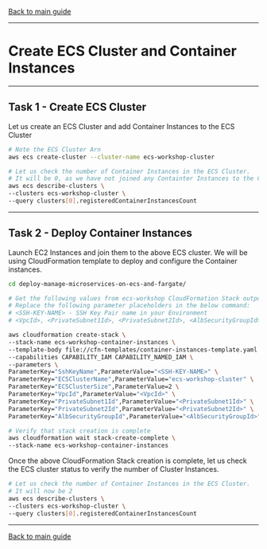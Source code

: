[Back to main guide](../README.md)

___

# Create ECS Cluster and Container Instances

___

## Task 1 - Create ECS Cluster

Let us create an ECS Cluster and add Container Instances to the ECS Cluster

```bash
# Note the ECS Cluster Arn
aws ecs create-cluster --cluster-name ecs-workshop-cluster

# Let us check the number of Container Instances in the ECS Cluster.
# It will be 0, as we have not joined any Containter Instances to the Cluster we just created.
aws ecs describe-clusters \
--clusters ecs-workshop-cluster \
--query clusters[0].registeredContainerInstancesCount
```

___

## Task 2 - Deploy Container Instances

Launch EC2 Instances and join them to the above ECS cluster. We will be using CloudFormation template to deploy and configure the Container instances.

```bash
cd deploy-manage-microservices-on-ecs-and-fargate/

# Get the following values from ecs-workshop CloudFormation Stack output
# Replace the following parameter placeholders in the below command:
# <SSH-KEY-NAME> - SSH Key Pair name in your Environment
# <VpcId>, <PrivateSubnet1Id>, <PrivateSubnet2Id>, <AlbSecurityGroupId>

aws cloudformation create-stack \
--stack-name ecs-workshop-container-instances \
--template-body file://cfn-templates/container-instances-template.yaml \
--capabilities CAPABILITY_IAM CAPABILITY_NAMED_IAM \
--parameters \
ParameterKey="SshKeyName",ParameterValue="<SSH-KEY-NAME>" \
ParameterKey="ECSClusterName",ParameterValue="ecs-workshop-cluster" \
ParameterKey="ECSClusterSize",ParameterValue=2 \
ParameterKey="VpcId",ParameterValue="<VpcId>" \
ParameterKey="PrivateSubnet1Id",ParameterValue="<PrivateSubnet1Id>" \
ParameterKey="PrivateSubnet2Id",ParameterValue="<PrivateSubnet2Id>" \
ParameterKey="AlbSecurityGroupId",ParameterValue="<AlbSecurityGroupId>"

# Verify that stack creation is complete
aws cloudformation wait stack-create-complete \
--stack-name ecs-workshop-container-instances
```

Once the above CloudFormation Stack creation is complete, let us check the ECS cluster status to verify the number of Cluster Instances.

```bash
# Let us check the number of Container Instances in the ECS Cluster.
# It will now be 2
aws ecs describe-clusters \
--clusters ecs-workshop-cluster \
--query clusters[0].registeredContainerInstancesCount
```

___

[Back to main guide](../README.md)